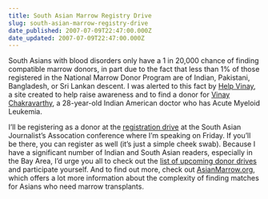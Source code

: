 ```yaml
---
title: South Asian Marrow Registry Drive
slug: south-asian-marrow-registry-drive
date_published: 2007-07-09T22:47:00.000Z
date_updated: 2007-07-09T22:47:00.000Z
---
```


South Asians with blood disorders only have a 1 in 20,000 chance of finding compatible marrow donors, in part due to the fact that less than 1% of those registered in the National Marrow Donor Program are of Indian, Pakistani, Bangladesh, or Sri Lankan descent. I was alerted to this fact by [Help Vinay](http://www.helpvinay.org/dp/), a site created to help raise awareness and to find a donor for [Vinay Chakravarthy](http://www.helpvinay.org/dp/index.php?q=node/6), a 28-year-old Indian American doctor who has Acute Myeloid Leukemia.

I’ll be registering as a donor at the [registration drive](http://www.helpvinay.org/dp/index.php?q=node/104) at the South Asian Journalist’s Assocation conference where I’m speaking on Friday. If you’ll be there, you can register as well (it’s just a simple cheek swab). Because I have a significant number of Indian and South Asian readers, especially in the Bay Area, I’d urge you all to check out the [list of upcoming donor drives](http://www.helpvinay.org/dp/index.php?q=event) and participate yourself. And to find out more, check out [AsianMarrow.org](http://asianmarrow.org/), which offers a lot more information about the complexity of finding matches for Asians who need marrow transplants.
